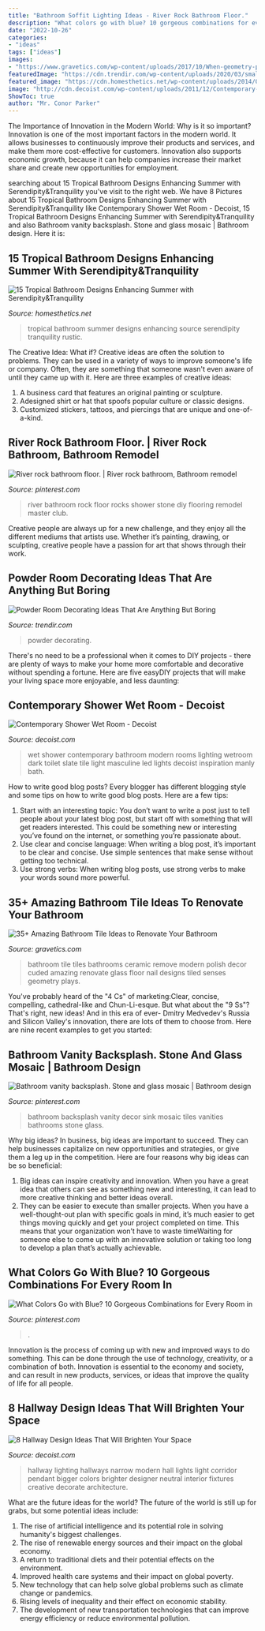 ```yaml
---
title: "Bathroom Soffit Lighting Ideas - River Rock Bathroom Floor."
description: "What colors go with blue? 10 gorgeous combinations for every room in"
date: "2022-10-26"
categories:
- "ideas"
tags: ["ideas"]
images:
- "https://www.gravetics.com/wp-content/uploads/2017/10/When-geometry-plays-with-your-senses.jpg"
featuredImage: "https://cdn.trendir.com/wp-content/uploads/2020/03/small-powder-room-with-florals.jpeg"
featured_image: "https://cdn.homesthetics.net/wp-content/uploads/2014/08/15-Tropical-Bathroom-Designs-Enhancing-Summer-with-SerendipityTranquility-homesthetics-7.jpg"
image: "http://cdn.decoist.com/wp-content/uploads/2011/12/Contemporary-Shower-Wet-Room.jpg"
ShowToc: true
author: "Mr. Conor Parker"
---
```



The Importance of Innovation in the Modern World: Why is it so important?
Innovation is one of the most important factors in the modern world. It allows businesses to continuously improve their products and services, and make them more cost-effective for customers. Innovation also supports economic growth, because it can help companies increase their market share and create new opportunities for employment.

	

		
searching about 15 Tropical Bathroom Designs Enhancing Summer with Serendipity&amp;Tranquility you've visit to the right web. We have 8 Pictures about 15 Tropical Bathroom Designs Enhancing Summer with Serendipity&amp;Tranquility like Contemporary Shower Wet Room - Decoist, 15 Tropical Bathroom Designs Enhancing Summer with Serendipity&amp;Tranquility and also Bathroom vanity backsplash. Stone and glass mosaic | Bathroom design. Here it is:
		
    
## 15 Tropical Bathroom Designs Enhancing Summer With Serendipity&amp;Tranquility

<img loading=lazy src="https://cdn.homesthetics.net/wp-content/uploads/2014/08/15-Tropical-Bathroom-Designs-Enhancing-Summer-with-SerendipityTranquility-homesthetics-7.jpg" onerror="this.onerror=null;this.src='https://tse2.mm.bing.net/th?id=OIP.DQD73TQhPOyOcnvvm6usUwHaJ4&amp;pid=15.1';" alt="15 Tropical Bathroom Designs Enhancing Summer with Serendipity&amp;Tranquility">

_Source: homesthetics.net_

>tropical bathroom summer designs enhancing source serendipity tranquility rustic. 

	

The Creative Idea: What if?
Creative ideas are often the solution to problems. They can be used in a variety of ways to improve someone's life or company. Often, they are something that someone wasn't even aware of until they came up with it. Here are three examples of creative ideas: 
1. A business card that features an original painting or sculpture. 
2. Adesigned shirt or hat that spoofs popular culture or classic designs. 
3. Customized stickers, tattoos, and piercings that are unique and one-of-a-kind.

    
## River Rock Bathroom Floor. | River Rock Bathroom, Bathroom Remodel

<img loading=lazy src="https://i.pinimg.com/736x/87/e5/d9/87e5d909802f7190ef9f1a4aa019747d--river-rock-bathroom-river-rocks.jpg" onerror="this.onerror=null;this.src='https://tse4.mm.bing.net/th?id=OIP.MmhO_JKx9Wh1D2CgURb15AAAAA&amp;pid=15.1';" alt="River rock bathroom floor. | River rock bathroom, Bathroom remodel">

_Source: pinterest.com_

>river bathroom rock floor rocks shower stone diy flooring remodel master club. 

	

Creative people are always up for a new challenge, and they enjoy all the different mediums that artists use. Whether it’s painting, drawing, or sculpting, creative people have a passion for art that shows through their work.

    
## Powder Room Decorating Ideas That Are Anything But Boring

<img loading=lazy src="https://cdn.trendir.com/wp-content/uploads/2020/03/small-powder-room-with-florals.jpeg" onerror="this.onerror=null;this.src='https://tse2.mm.bing.net/th?id=OIP.pkn7afET-k9gidScZXGYZgHaLH&amp;pid=15.1';" alt="Powder Room Decorating Ideas That Are Anything But Boring">

_Source: trendir.com_

>powder decorating. 

	

There's no need to be a professional when it comes to DIY projects - there are plenty of ways to make your home more comfortable and decorative without spending a fortune. Here are five easyDIY projects that will make your living space more enjoyable, and less daunting: 

    
## Contemporary Shower Wet Room - Decoist

<img loading=lazy src="http://cdn.decoist.com/wp-content/uploads/2011/12/Contemporary-Shower-Wet-Room.jpg" onerror="this.onerror=null;this.src='https://tse2.mm.bing.net/th?id=OIP.xlgwJw7OWN6Ap5b2KOvpuQHaLH&amp;pid=15.1';" alt="Contemporary Shower Wet Room - Decoist">

_Source: decoist.com_

>wet shower contemporary bathroom modern rooms lighting wetroom dark toilet slate tile light masculine led lights decoist inspiration manly bath. 

	

How to write good blog posts?
Every blogger has different blogging style and some tips on how to write good blog posts. Here are a few tips: 
1. Start with an interesting topic: You don’t want to write a post just to tell people about your latest blog post, but start off with something that will get readers interested. This could be something new or interesting you’ve found on the internet, or something you’re passionate about. 
2. Use clear and concise language: When writing a blog post, it’s important to be clear and concise. Use simple sentences that make sense without getting too technical. 
3. Use strong verbs: When writing blog posts, use strong verbs to make your words sound more powerful.

    
## 35+ Amazing Bathroom Tile Ideas To Renovate Your Bathroom

<img loading=lazy src="https://www.gravetics.com/wp-content/uploads/2017/10/When-geometry-plays-with-your-senses.jpg" onerror="this.onerror=null;this.src='https://tse2.mm.bing.net/th?id=OIP.eJTcaYX938jVpmUhgQxEmQHaJ4&amp;pid=15.1';" alt="35+ Amazing Bathroom Tile Ideas to Renovate Your Bathroom">

_Source: gravetics.com_

>bathroom tile tiles bathrooms ceramic remove modern polish decor cuded amazing renovate glass floor nail designs tiled senses geometry plays. 

	

You've probably heard of the "4 Cs" of marketing:Clear, concise, compelling, cathedral-like and Chun-Li-esque. But what about the "9 Ss"? That's right, new ideas! And in this era of ever- Dmitry Medvedev's Russia and Silicon Valley's innovation, there are lots of them to choose from. Here are nine recent examples to get you started: 

    
## Bathroom Vanity Backsplash. Stone And Glass Mosaic | Bathroom Design

<img loading=lazy src="https://i.pinimg.com/736x/d6/ef/51/d6ef519c5232203769b29ba2bbcaf1ed--vanity-backsplash-bathroom-vanities.jpg" onerror="this.onerror=null;this.src='https://tse2.mm.bing.net/th?id=OIP.PsW4u8Ard9WWH-67HYjiFAHaJ3&amp;pid=15.1';" alt="Bathroom vanity backsplash. Stone and glass mosaic | Bathroom design">

_Source: pinterest.com_

>bathroom backsplash vanity decor sink mosaic tiles vanities bathrooms stone glass. 

	

Why big ideas?
In business, big ideas are important to succeed. They can help businesses capitalize on new opportunities and strategies, or give them a leg up in the competition. Here are four reasons why big ideas can be so beneficial: 
1) Big ideas can inspire creativity and innovation. When you have a great idea that others can see as something new and interesting, it can lead to more creative thinking and better ideas overall. 
2) They can be easier to execute than smaller projects. When you have a well-thought-out plan with specific goals in mind, it’s much easier to get things moving quickly and get your project completed on time. This means that your organization won’t have to waste timeWaiting for someone else to come up with an innovative solution or taking too long to develop a plan that’s actually achievable.

    
## What Colors Go With Blue? 10 Gorgeous Combinations For Every Room In

<img loading=lazy src="https://i.pinimg.com/736x/b6/59/c1/b659c124bc822bd1931b0412f3eb004b.jpg" onerror="this.onerror=null;this.src='https://tse2.mm.bing.net/th?id=OIP.mHhUd0xGbCoGfEzQDHuHxwHaLH&amp;pid=15.1';" alt="What Colors Go with Blue? 10 Gorgeous Combinations for Every Room in">

_Source: pinterest.com_

>. 

	

Innovation is the process of coming up with new and improved ways to do something. This can be done through the use of technology, creativity, or a combination of both. Innovation is essential to the economy and society, and can result in new products, services, or ideas that improve the quality of life for all people.

    
## 8 Hallway Design Ideas That Will Brighten Your Space

<img loading=lazy src="http://cdn.decoist.com/wp-content/uploads/2012/07/modern-hallway-with-neutral-colors.jpg" onerror="this.onerror=null;this.src='https://tse1.mm.bing.net/th?id=OIP.M-4gy2ptYnlIXCwi1bV_oQHaJ3&amp;pid=15.1';" alt="8 Hallway Design Ideas That Will Brighten Your Space">

_Source: decoist.com_

>hallway lighting hallways narrow modern hall lights light corridor pendant bigger colors brighter designer neutral interior fixtures creative decorate architecture. 

	

What are the future ideas for the world?
The future of the world is still up for grabs, but some potential ideas include: 
1. The rise of artificial intelligence and its potential role in solving humanity's biggest challenges. 
2. The rise of renewable energy sources and their impact on the global economy. 
3. A return to traditional diets and their potential effects on the environment. 
4. Improved health care systems and their impact on global poverty. 
5. New technology that can help solve global problems such as climate change or pandemics. 
6. Rising levels of inequality and their effect on economic stability. 
7. The development of new transportation technologies that can improve energy efficiency or reduce environmental pollution.


